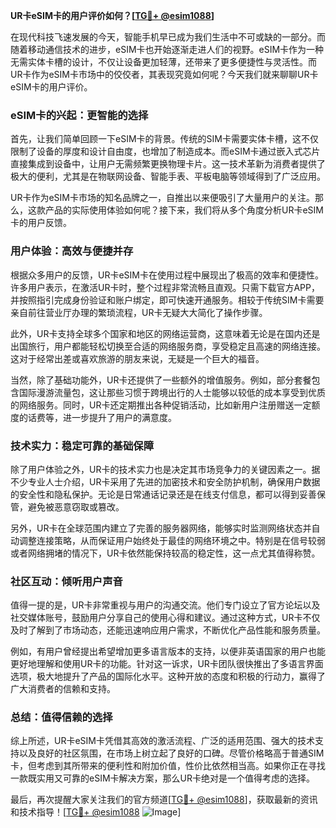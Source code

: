 **UR卡eSIM卡的用户评价如何？[[TG💪+ @esim1088](https://t.me/s/esim1088)]**

在现代科技飞速发展的今天，智能手机早已成为我们生活中不可或缺的一部分。而随着移动通信技术的进步，eSIM卡也开始逐渐走进人们的视野。eSIM卡作为一种无需实体卡槽的设计，不仅让设备更加轻薄，还带来了更多便捷性与灵活性。而UR卡作为eSIM卡市场中的佼佼者，其表现究竟如何呢？今天我们就来聊聊UR卡eSIM卡的用户评价。

### eSIM卡的兴起：更智能的选择

首先，让我们简单回顾一下eSIM卡的背景。传统的SIM卡需要实体卡槽，这不仅限制了设备的厚度和设计自由度，也增加了制造成本。而eSIM卡通过嵌入式芯片直接集成到设备中，让用户无需频繁更换物理卡片。这一技术革新为消费者提供了极大的便利，尤其是在物联网设备、智能手表、平板电脑等领域得到了广泛应用。

UR卡作为eSIM卡市场的知名品牌之一，自推出以来便吸引了大量用户的关注。那么，这款产品的实际使用体验如何呢？接下来，我们将从多个角度分析UR卡eSIM卡的用户反馈。

### 用户体验：高效与便捷并存

根据众多用户的反馈，UR卡eSIM卡在使用过程中展现出了极高的效率和便捷性。许多用户表示，在激活UR卡时，整个过程非常流畅且直观。只需下载官方APP，并按照指引完成身份验证和账户绑定，即可快速开通服务。相较于传统SIM卡需要亲自前往营业厅办理的繁琐流程，UR卡无疑大大简化了操作步骤。

此外，UR卡支持全球多个国家和地区的网络运营商，这意味着无论是在国内还是出国旅行，用户都能轻松切换至合适的网络服务商，享受稳定且高速的网络连接。这对于经常出差或喜欢旅游的朋友来说，无疑是一个巨大的福音。

当然，除了基础功能外，UR卡还提供了一些额外的增值服务。例如，部分套餐包含国际漫游流量包，这让那些习惯于跨境出行的人士能够以较低的成本享受到优质的网络服务。同时，UR卡还定期推出各种促销活动，比如新用户注册赠送一定额度的话费等，进一步提升了用户的满意度。

### 技术实力：稳定可靠的基础保障

除了用户体验之外，UR卡的技术实力也是决定其市场竞争力的关键因素之一。据不少专业人士介绍，UR卡采用了先进的加密技术和安全防护机制，确保用户数据的安全性和隐私保护。无论是日常通话记录还是在线支付信息，都可以得到妥善保管，避免被恶意窃取或篡改。

另外，UR卡在全球范围内建立了完善的服务器网络，能够实时监测网络状态并自动调整连接策略，从而保证用户始终处于最佳的网络环境之中。特别是在信号较弱或者网络拥堵的情况下，UR卡依然能保持较高的稳定性，这一点尤其值得称赞。

### 社区互动：倾听用户声音

值得一提的是，UR卡非常重视与用户的沟通交流。他们专门设立了官方论坛以及社交媒体账号，鼓励用户分享自己的使用心得和建议。通过这种方式，UR卡不仅及时了解到了市场动态，还能迅速响应用户需求，不断优化产品性能和服务质量。

例如，有用户曾经提出希望增加更多语言版本的支持，以便非英语国家的用户也能更好地理解和使用UR卡的功能。针对这一诉求，UR卡团队很快推出了多语言界面选项，极大地提升了产品的国际化水平。这种开放的态度和积极的行动力，赢得了广大消费者的信赖和支持。

### 总结：值得信赖的选择

综上所述，UR卡eSIM卡凭借其高效的激活流程、广泛的适用范围、强大的技术支持以及良好的社区氛围，在市场上树立起了良好的口碑。尽管价格略高于普通SIM卡，但考虑到其所带来的便利性和附加价值，性价比依然相当高。如果你正在寻找一款既实用又可靠的eSIM卡解决方案，那么UR卡绝对是一个值得考虑的选择。

最后，再次提醒大家关注我们的官方频道[[TG💪+ @esim1088](https://t.me/s/esim1088)]，获取最新的资讯和技术指导！[[TG💪+ @esim1088](https://t.me/s/esim1088) ![Image](https://i.postimg.cc/4NQfJmqS/Snipaste-2025-05-13-00-14-12.png)]